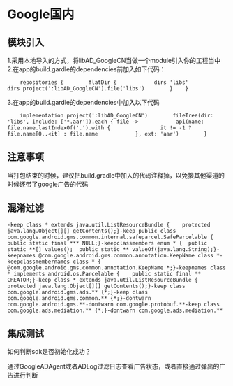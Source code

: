 # Google国内

## 模块引入

1.采用本地导入的方式，将libAD\_GoogleCN当做一个module引入你的工程当中 2.在app的build.gardle的dependencies前加入如下代码：

```text
    repositories {        flatDir {            dirs 'libs'            dirs project(':libAD_GoogleCN').file('libs')        }    }
```

3.在app的build.gardle的dependencies中加入以下代码

```text
    implementation project(':libAD_GoogleCN')        fileTree(dir: 'libs', include: ['*.aar']).each { file ->            api(name: file.name.lastIndexOf('.').with {                it != -1 ? file.name[0..<it] : file.name            }, ext: 'aar')        }
```

## 注意事项

当打包结束的时候，建议把build.gradle中加入的代码注释掉，以免接其他渠道的时候还带了google广告的代码

## 混淆过滤

```text
-keep class * extends java.util.ListResourceBundle {    protected java.lang.Object[][] getContents();}-keep public class com.google.android.gms.common.internal.safeparcel.SafeParcelable {    public static final *** NULL;}-keepclassmembers enum * {  public static **[] values();  public static ** valueOf(java.lang.String);}-keepnames @com.google.android.gms.common.annotation.KeepName class *-keepclassmembernames class * {    @com.google.android.gms.common.annotation.KeepName *;}-keepnames class * implements android.os.Parcelable {    public static final ** CREATOR;}-keep class * extends java.util.ListResourceBundle {    protected java.lang.Object[][] getContents();}-keep class com.google.android.gms.ads.** {*;}-keep class com.google.android.gms.common.** {*;}-dontwarn com.google.android.gms.**-dontwarn com.google.protobuf.**-keep class com.google.ads.mediation.** {*;}-dontwarn com.google.ads.mediation.**
```

## 集成测试

如何判断sdk是否初始化成功？

通过GoogleADAgent或者ADLog过滤日志查看广告状态，或者直接通过弹出的广告进行判断

